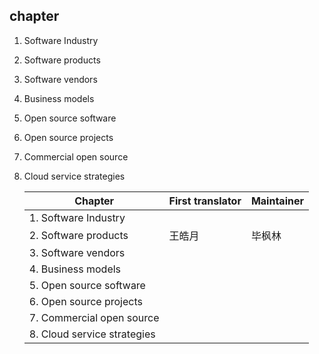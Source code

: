 ## chapter

1. Software Industry

2. Software products

3. Software vendors

4. Business models

5. Open source software

6. Open source projects

7. Commercial open source

8. Cloud service strategies

   | Chapter                     | First translator | Maintainer |
   | --------------------------- | ---------------- | ---------- |
   | 1. Software Industry        |                  |            |
   | 2. Software products        | 王皓月           | 毕枫林     |
   | 3. Software vendors         |                  |            |
   | 4. Business models          |                  |            |
   | 5. Open source software     |                  |            |
   | 6. Open source projects     |                  |            |
   | 7. Commercial open source   |                  |            |
   | 8. Cloud service strategies |                  |            |

   

